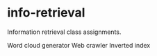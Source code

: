 # info-retrieval
Information retrieval class assignments.

Word cloud generator
Web crawler
Inverted index
